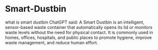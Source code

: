 # Smart-Dustbin
what is smart dustbin    ChatGPT said: A Smart Dustbin is an intelligent, sensor-based waste container that automatically opens its lid or monitors waste levels without the need for physical contact. It is commonly used in homes, offices, hospitals, and public places to promote hygiene, improve waste management, and reduce human effort.
